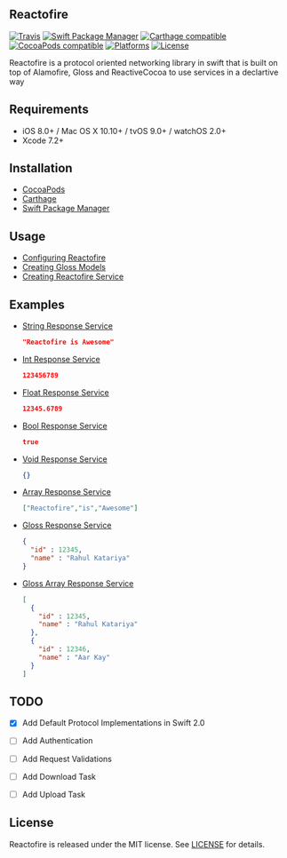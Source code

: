 ## Reactofire

[![Travis](https://img.shields.io/travis/RahulKatariya/Reactofire.svg)](https://img.shields.io/travis/RahulKatariya/Reactofire.svg)
[![Swift Package Manager](https://img.shields.io/badge/Swift%20Package%20Manager-compatible-brightgreen.svg)](https://github.com/apple/swift-package-manager)
[![Carthage compatible](https://img.shields.io/badge/Carthage-compatible-4BC51D.svg?style=flat)](https://github.com/Carthage/Carthage)
[![CocoaPods compatible](https://img.shields.io/cocoapods/v/Reactofire.svg)](https://img.shields.io/cocoapods/v/Reactofire.svg)
[![Platforms](https://img.shields.io/cocoapods/p/Reactofire.svg)](http://cocoapods.org/pods/Reactofire)
[![License](https://img.shields.io/cocoapods/l/Reactofire.svg)](https://raw.githubusercontent.com/rahulkatariya/Reactofire/master/LICENSE)

Reactofire is a protocol oriented networking library in swift that is built on top of Alamofire, Gloss and ReactiveCocoa to use services in a declartive way

## Requirements

- iOS 8.0+ / Mac OS X 10.10+ / tvOS 9.0+ / watchOS 2.0+
- Xcode 7.2+

## Installation

* [CocoaPods](https://github.com/RahulKatariya/Reactofire/wiki/Installation-Guide#cocoapods)
* [Carthage](https://github.com/RahulKatariya/Reactofire/wiki/Installation-Guide#carthage)
* [Swift Package Manager](https://github.com/RahulKatariya/Reactofire/wiki/Installation-Guide#swift-package-manager)

## Usage

* [Configuring Reactofire](https://github.com/RahulKatariya/Reactofire/wiki/Configuring-Reactofire)
* [Creating Gloss Models](https://github.com/RahulKatariya/Reactofire/wiki/Creating-Gloss-Models)
* [Creating Reactofire Service](https://github.com/RahulKatariya/Reactofire/wiki/Creating-Reactofire-Service)

## Examples

* [String Response Service](https://github.com/RahulKatariya/Reactofire/wiki/String-Response-Service-Example)

    ```json
    "Reactofire is Awesome"
    ```
* [Int Response Service](https://github.com/RahulKatariya/Reactofire/wiki/Int-Response-Service-Example)

    ```json
    123456789
    ```
* [Float Response Service](https://github.com/RahulKatariya/Reactofire/wiki/Float-Response-Service-Example)

    ```json
    12345.6789
    ```
* [Bool Response Service](https://github.com/RahulKatariya/Reactofire/wiki/Bool-Response-Service-Example)

    ```json
    true
    ```
* [Void Response Service](https://github.com/RahulKatariya/Reactofire/wiki/Void-Response-Service-Example)

    ```json
    {}
    ```
* [Array Response Service](https://github.com/RahulKatariya/Reactofire/wiki/Array-Response-Service-Example)

    ```json
    ["Reactofire","is","Awesome"]
    ```
* [Gloss Response Service](https://github.com/RahulKatariya/Reactofire/wiki/Gloss-Response-Service-Example)

    ```json
    {
      "id" : 12345,
      "name" : "Rahul Katariya"
    }
    ```
* [Gloss Array Response Service](https://github.com/RahulKatariya/Reactofire/wiki/Gloss-Array-Response-Service-Example)

    ```json
    [
      {
        "id" : 12345,
        "name" : "Rahul Katariya"
      },
      {
        "id" : 12346,
        "name" : "Aar Kay"
      }
    ]
    ```

## TODO

- [x] Add Default Protocol Implementations in Swift 2.0
- [ ] Add Authentication
- [ ] Add Request Validations
- [ ] Add Download Task
- [ ] Add Upload Task


## License

Reactofire is released under the MIT license. See [LICENSE](https://github.com/RahulKatariya/Reactofire/blob/master/LICENSE) for details.
